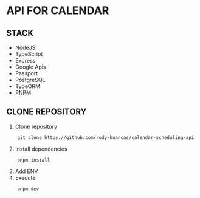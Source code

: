 # API FOR CALENDAR

## STACK

- NodeJS
- TypeScript
- Express
- Google Apis
- Passport
- PostgreSQL
- TypeORM
- PNPM

## CLONE REPOSITORY

1. Clone repository

```
    git clone https://github.com/rody-huancas/calendar-scheduling-api
```
2. Install dependencies
```
    pnpm install
```
3. Add ENV
4. Execute
```
    pnpm dev
```
